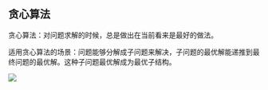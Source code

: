## 贪心算法

贪心算法：对问题求解的时候，总是做出在当前看来是最好的做法。

适用贪心算法的场景：问题能够分解成子问题来解决，子问题的最优解能递推到最终问题的最优解。这种子问题最优解成为最优子结构。

![](https://user-gold-cdn.xitu.io/2019/8/20/16cac354e205e219?imageView2/0/w/1280/h/960/format/webp/ignore-error/1)
